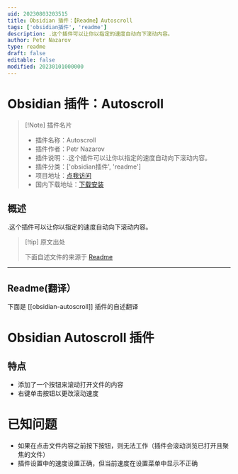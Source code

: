 ```yaml
---
uid: 20230803203515
title: Obsidian 插件：【Readme】Autoscroll
tags: ['obsidian插件', 'readme']
description: .这个插件可以让你以指定的速度自动向下滚动内容。
author: Petr Nazarov
type: readme
draft: false
editable: false
modified: 20230101000000
---
```


# Obsidian 插件：Autoscroll

> [!Note] 插件名片
> - 插件名称：Autoscroll
> - 插件作者：Petr Nazarov
> - 插件说明：.这个插件可以让你以指定的速度自动向下滚动内容。
> - 插件分类：['obsidian插件', 'readme']
> - 项目地址：[点我访问](https://github.com/petr-nazarov/obsidian-autoscroll)
> - 国内下载地址：[下载安装](https://pkmer.cn/products/plugin/pluginMarket/?obsidian-autoscroll)

## 概述

.这个插件可以让你以指定的速度自动向下滚动内容。



> [!tip] 原文出处
> 
>下面自述文件的来源于 [Readme](https://ghproxy.net/https://raw.githubusercontent.com/petr-nazarov/obsidian-autoscroll/master/README.md)
> 

---

## Readme(翻译）

下面是 [[obsidian-autoscroll]] 插件的自述翻译


# Obsidian Autoscroll 插件

## 特点
- 添加了一个按钮来滚动打开文件的内容
- 右键单击按钮以更改滚动速度

# 已知问题
- 如果在点击文件内容之前按下按钮，则无法工作（插件会滚动浏览已打开且聚焦的文件）
- 插件设置中的速度设置正确，但当前速度在设置菜单中显示不正确




